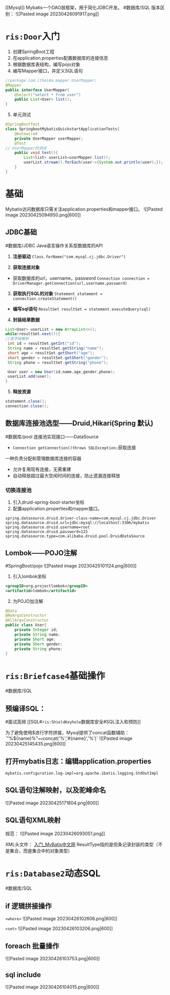 [[Mysql]]
Mybatis一个DAO层框架，用于简化JDBC开发。
#数据库/SQL 
版本区别：
![[Pasted image 20230426091917.png]]

# `ris:Door`入门
1. 创建SpringBoot工程
2. 在application.properties配置数据库的连接信息
3. 根据数据库表结构，编写pojo对象
4. 编写Mapper接口，并定义SQL语句
```java
//package com.itheima.mapper.UserMapper;
@Mapper
public interface UserMapper{
	@Select("select * from user")
	public List<User> list();
}
```

5. 单元测试
```java
@SpringBootTest
class SpringbootMybatisQuickstartApplicationTests{
	@Autowired
	private UserMapper userMapper;
	@Test
// UserMapper的测试
	public void test(){
		List<list> userList=userMapper.list();
		userList.stream().forEach(user->{System.out.println(user);});
	}
}
```


# 基础
Mybatis访问数据库只需关注application.properties和mapper接口。
![[Pasted image 20230425094950.png|600]]

## JDBC基础
#数据库/JDBC
Java语言操作关系型数据库的API
1. **注册驱动**
`Class.forName("com.mysql.cj.jdbc.Driver")`

2. **获取连接对象**
- 获取数据库的url，username，password
`Connection connection = DriverManager.getConnection(url,username,password)`

3. **获取执行SQL的对象**
`Statement statement = connection.createStatement()`

- **编写sql语句**
`ResultSet resultSet = statement.executeQuery(sql)`

4. **封装结果数据**
```java
List<User> userList = new ArrayList<>();
while(resultSet.next()){
//逐字段解析
 int id = resultSet.getInt("id");
 String name = resultSet.getString("name");
 short age = resultSet.getShort("age");
 short gender = resultSet.getShort("gender");
 String phone = resultSet.getString("phone");

 User user = new User(id,name,age,gender,phone);
 userList.add(user);
}
```

5. **释放资源**
```java
statement.close();
connection.close();
```

## 数据库连接池选型——Druid,Hikari(Spring 默认)
#数据库/pool
连接池实现接口——DataSource
- `Connection getConnection()throws SQLException;`获取连接

一种负责分配和管理数据库连接的容器
- 允许复用现有连接，无需重建
- 自动释放超过最大空闲时间的连接，防止遗漏连接释放

### 切换连接池

1. 引入druid-spring-boot-starter坐标
2. 配置application.properties和mapper接口。
```properties
spring.datasource.druid.driver-class-name=com.mysql.cj.jdbc.Driver 
spring.datasource.druid.url=jdbc:mysql://localhost:3306/mybatis
spring.datasource.druid.username=root 
spring.datasource.druid.password=123
spring.datasource.type=com.alibaba.druid.pool.DruidDataSource
```

## Lombok——POJO注解
#SpringBoot/pojo
![[Pasted image 20230425101124.png|600]]

1. 引入lombok坐标
```xml
<groupID>org.projectlombok</groupID>
<artifactid>lombok</artifactid>
```
2. 为POJO加注解
```java
@Data
@NoArgsConstructor
@AllArgsConstructor
public class User{
	private Integer id;
	private String name;
	private Short age;
	private Short gender;
	private String phone;
}
```

# `ris:Briefcase4`基础操作
#数据库/SQL 

## 预编译SQL：
#面试高频 
[[SQL#`ris:ShieldKeyhole`数据库安全#SQL注入和预防]]

为了避免使用$进行字符拼接，Mysql提供了concat函数辅助：
`"%${name}%"` == `concat('%','#{name}','%')`
![[Pasted image 20230425145435.png|600]]

## 打开mybatis日志：编辑application.properties
`mybatis.configuration.log-impl=org.apache.ibatis.logging.StdOutImpl`

## SQL语句注解映射，以及驼峰命名

![[Pasted image 20230425171804.png|600]]

## SQL语句XML映射

规范：
![[Pasted image 20230426093051.png]]

XML头文件：
[入门\_MyBatis中文网](https://mybatis.net.cn/getting-started.html)
ResultType指的是但条记录封装的类型（不是集合，而是集合中的对象类型）


# `ris:Database2`动态SQL
#数据库/SQL

## if 逻辑拼接操作

`<where>`
![[Pasted image 20230426102606.png|600]]

`<set>`
![[Pasted image 20230426103206.png|600]]

## foreach 批量操作

![[Pasted image 20230426103753.png|600]]

## sql include

![[Pasted image 20230426104015.png|600]]











